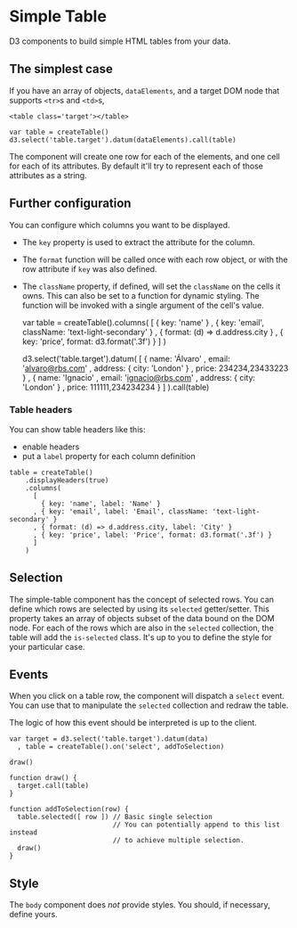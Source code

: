 # Simple Table

D3 components to build simple HTML tables from your data.

## The simplest case

If you have an array of objects, `dataElements`,
and a target DOM node that supports `<tr>`s and `<td>`s,

    <table class='target'></table>

    var table = createTable()
    d3.select('table.target').datum(dataElements).call(table)

The component will create one row for each of the elements, and one cell for each of its attributes.
By default it'll try to represent each of those attributes as a string.

## Further configuration

You can configure which columns you want to be displayed.

* The `key` property is used to extract the attribute for the column.
* The `format` function will be called once with each row object, or with the row attribute if `key` was also defined.
* The `className` property, if defined, will set the `className` on the cells it owns. This can also be set to a function for dynamic styling. The function will be invoked with a single argument of the cell's value.


    var table = createTable().columns(
          [
            { key: 'name' }
          , { key: 'email', className: 'text-light-secondary' }
          , { format: (d) => d.address.city }
          , { key: 'price', format: d3.format('.3f') }
          ]
        )

    d3.select('table.target').datum(
      [
        {
          name: 'Álvaro'
        , email: 'alvaro@rbs.com'
        , address: { city: 'London' }
        , price: 234234,23433223
        }
      , {
          name: 'Ignacio'
        , email: 'ignacio@rbs.com'
        , address: { city: 'London' }
        , price: 111111,234234234
        }
      ]
    ).call(table)

### Table headers

You can show table headers like this:

- enable headers
- put a `label` property for each column definition

```
table = createTable()
    .displayHeaders(true)
    .columns(
      [
        { key: 'name', label: 'Name' }
      , { key: 'email', label: 'Email', className: 'text-light-secondary' }
      , { format: (d) => d.address.city, label: 'City' }
      , { key: 'price', label: 'Price', format: d3.format('.3f') }
      ]
    )
```

## Selection

The simple-table component has the concept of selected rows.
You can define which rows are selected by using its `selected` getter/setter.
This property takes an array of objects subset of the data bound on the DOM node.
For each of the rows which are also in the `selected` collection, the table will add the `is-selected` class.
It's up to you to define the style for your particular case.

## Events

When you click on a table row, the component will dispatch a `select` event.
You can use that to manipulate the `selected` collection and redraw the table.

The logic of how this event should be interpreted is up to the client.

    var target = d3.select('table.target').datum(data)
      , table = createTable().on('select', addToSelection)

    draw()

    function draw() {
      target.call(table)
    }

    function addToSelection(row) {
      table.selected([ row ]) // Basic single selection
                              // You can potentially append to this list instead
                              // to achieve multiple selection.
      draw()
    }


## Style

The `body` component does _not_ provide styles.
You should, if necessary, define yours.
